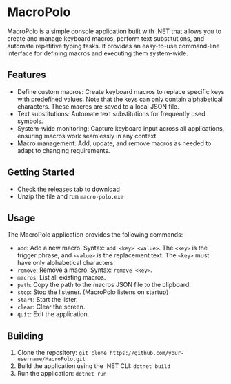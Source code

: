 # MacroPolo

MacroPolo is a simple console application built with .NET that allows you to create and manage keyboard macros, perform text substitutions, and automate repetitive typing tasks. It provides an easy-to-use command-line interface for defining macros and executing them system-wide.

## Features

- Define custom macros: Create keyboard macros to replace specific keys with predefined values. Note that the keys can only contain alphabetical characters. These macros are saved to a local JSON file.
- Text substitutions: Automate text substitutions for frequently used symbols.
- System-wide monitoring: Capture keyboard input across all applications, ensuring macros work seamlessly in any context.
- Macro management: Add, update, and remove macros as needed to adapt to changing requirements.

## Getting Started

- Check the [releases](https://github.com/yojoecapital/MacroPolo/releases) tab to download
- Unzip the file and run `macro-polo.exe`

## Usage

The MacroPolo application provides the following commands:

- `add`: Add a new macro. Syntax: `add <key> <value>`. The `<key>` is the trigger phrase, and `<value>` is the replacement text. The `<key>` must have only  alphabetical characters.
- `remove`: Remove a macro. Syntax: `remove <key>`.
- `macros`: List all existing macros.
- `path`: Copy the path to the macros JSON file to the clipboard. 
- `stop`: Stop the listener. (MacroPolo listens on startup)
- `start`: Start the lister.
- `clear`: Clear the screen.
- `quit`: Exit the application.

## Building

1. Clone the repository: `git clone https://github.com/your-username/MacroPolo.git`
2. Build the application using the .NET CLI: `dotnet build`
3. Run the application: `dotnet run`




